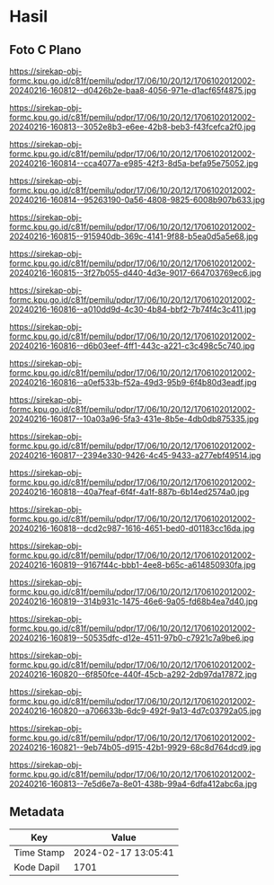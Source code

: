 # Hasil

## Foto C Plano

https://sirekap-obj-formc.kpu.go.id/c81f/pemilu/pdpr/17/06/10/20/12/1706102012002-20240216-160812--d0426b2e-baa8-4056-971e-d1acf65f4875.jpg

https://sirekap-obj-formc.kpu.go.id/c81f/pemilu/pdpr/17/06/10/20/12/1706102012002-20240216-160813--3052e8b3-e6ee-42b8-beb3-f43fcefca2f0.jpg

https://sirekap-obj-formc.kpu.go.id/c81f/pemilu/pdpr/17/06/10/20/12/1706102012002-20240216-160814--cca4077a-e985-42f3-8d5a-befa95e75052.jpg

https://sirekap-obj-formc.kpu.go.id/c81f/pemilu/pdpr/17/06/10/20/12/1706102012002-20240216-160814--95263190-0a56-4808-9825-6008b907b633.jpg

https://sirekap-obj-formc.kpu.go.id/c81f/pemilu/pdpr/17/06/10/20/12/1706102012002-20240216-160815--915940db-369c-4141-9f88-b5ea0d5a5e68.jpg

https://sirekap-obj-formc.kpu.go.id/c81f/pemilu/pdpr/17/06/10/20/12/1706102012002-20240216-160815--3f27b055-d440-4d3e-9017-664703769ec6.jpg

https://sirekap-obj-formc.kpu.go.id/c81f/pemilu/pdpr/17/06/10/20/12/1706102012002-20240216-160816--a010dd9d-4c30-4b84-bbf2-7b74f4c3c411.jpg

https://sirekap-obj-formc.kpu.go.id/c81f/pemilu/pdpr/17/06/10/20/12/1706102012002-20240216-160816--d6b03eef-4ff1-443c-a221-c3c498c5c740.jpg

https://sirekap-obj-formc.kpu.go.id/c81f/pemilu/pdpr/17/06/10/20/12/1706102012002-20240216-160816--a0ef533b-f52a-49d3-95b9-6f4b80d3eadf.jpg

https://sirekap-obj-formc.kpu.go.id/c81f/pemilu/pdpr/17/06/10/20/12/1706102012002-20240216-160817--10a03a96-5fa3-431e-8b5e-4db0db875335.jpg

https://sirekap-obj-formc.kpu.go.id/c81f/pemilu/pdpr/17/06/10/20/12/1706102012002-20240216-160817--2394e330-9426-4c45-9433-a277ebf49514.jpg

https://sirekap-obj-formc.kpu.go.id/c81f/pemilu/pdpr/17/06/10/20/12/1706102012002-20240216-160818--40a7feaf-6f4f-4a1f-887b-6b14ed2574a0.jpg

https://sirekap-obj-formc.kpu.go.id/c81f/pemilu/pdpr/17/06/10/20/12/1706102012002-20240216-160818--dcd2c987-1616-4651-bed0-d01183cc16da.jpg

https://sirekap-obj-formc.kpu.go.id/c81f/pemilu/pdpr/17/06/10/20/12/1706102012002-20240216-160819--9167f44c-bbb1-4ee8-b65c-a614850930fa.jpg

https://sirekap-obj-formc.kpu.go.id/c81f/pemilu/pdpr/17/06/10/20/12/1706102012002-20240216-160819--314b931c-1475-46e6-9a05-fd68b4ea7d40.jpg

https://sirekap-obj-formc.kpu.go.id/c81f/pemilu/pdpr/17/06/10/20/12/1706102012002-20240216-160819--50535dfc-d12e-4511-97b0-c7921c7a9be6.jpg

https://sirekap-obj-formc.kpu.go.id/c81f/pemilu/pdpr/17/06/10/20/12/1706102012002-20240216-160820--6f850fce-440f-45cb-a292-2db97da17872.jpg

https://sirekap-obj-formc.kpu.go.id/c81f/pemilu/pdpr/17/06/10/20/12/1706102012002-20240216-160820--a706633b-6dc9-492f-9a13-4d7c03792a05.jpg

https://sirekap-obj-formc.kpu.go.id/c81f/pemilu/pdpr/17/06/10/20/12/1706102012002-20240216-160821--9eb74b05-d915-42b1-9929-68c8d764dcd9.jpg

https://sirekap-obj-formc.kpu.go.id/c81f/pemilu/pdpr/17/06/10/20/12/1706102012002-20240216-160813--7e5d6e7a-8e01-438b-99a4-6dfa412abc6a.jpg


## Metadata

| Key        | Value               |
| ---------- | ------------------- |
| Time Stamp | 2024-02-17 13:05:41 |
| Kode Dapil | 1701                |



